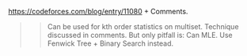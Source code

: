 https://codeforces.com/blog/entry/11080 + Comments. 

>> Can be used for kth order statistics on multiset. Technique discussed in comments. But only pitfall is: Can MLE. Use Fenwick Tree + Binary Search instead.
